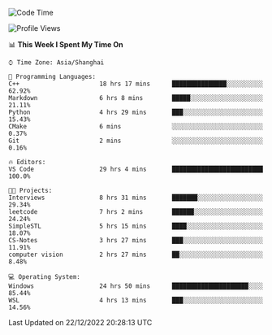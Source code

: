 <!--START_SECTION:waka-->
![Code Time](http://img.shields.io/badge/Code%20Time-496%20hrs%2047%20mins-blue)

![Profile Views](http://img.shields.io/badge/Profile%20Views-8-blue)

📊 **This Week I Spent My Time On** 

```text
⌚︎ Time Zone: Asia/Shanghai

💬 Programming Languages: 
C++                      18 hrs 17 mins      ███████████████░░░░░░░░░░   62.92% 
Markdown                 6 hrs 8 mins        █████░░░░░░░░░░░░░░░░░░░░   21.11% 
Python                   4 hrs 29 mins       ███░░░░░░░░░░░░░░░░░░░░░░   15.43% 
CMake                    6 mins              ░░░░░░░░░░░░░░░░░░░░░░░░░   0.37% 
Git                      2 mins              ░░░░░░░░░░░░░░░░░░░░░░░░░   0.16%

🔥 Editors: 
VS Code                  29 hrs 4 mins       █████████████████████████   100.0%

🐱‍💻 Projects: 
Interviews               8 hrs 31 mins       ███████░░░░░░░░░░░░░░░░░░   29.34% 
leetcode                 7 hrs 2 mins        ██████░░░░░░░░░░░░░░░░░░░   24.24% 
SimpleSTL                5 hrs 15 mins       ████░░░░░░░░░░░░░░░░░░░░░   18.07% 
CS-Notes                 3 hrs 27 mins       ███░░░░░░░░░░░░░░░░░░░░░░   11.91% 
computer vision          2 hrs 27 mins       ██░░░░░░░░░░░░░░░░░░░░░░░   8.48%

💻 Operating System: 
Windows                  24 hrs 50 mins      █████████████████████░░░░   85.44% 
WSL                      4 hrs 13 mins       ███░░░░░░░░░░░░░░░░░░░░░░   14.56%

```


 Last Updated on 22/12/2022 20:28:13 UTC
<!--END_SECTION:waka-->